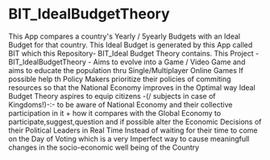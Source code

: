 # BIT_IdealBudgetTheory
This App compares a country's Yearly / 5yearly Budgets with an Ideal Budget for that country. This Ideal Budget is generated by this App called BIT which this Repository- BIT_Ideal Budget Theory contains.
This Project - BIT_IdealBudgetTheory - Aims to evolve into 
    a Game / Video Game and aims to educate the population thru Single/Multiplayer Online Games
    If possible help th Policy Makers prioritize their policies of commiting resources so that the National Economy improves in the Optimal way
Ideal Budget Theory aspires to equip citizens -(/ subjects in case of Kingdoms!)-:-
  to be aware of National Economy and their collective participation in it + how it compares with the Global Economy 
  to participate,suggest,question and if possible alter the Economic Decisions of their Political Leaders in Real Time 
Instead of waiting for their time to come on the Day of Voting which is a very Imperfect way 
to cause meaningfull changes in the socio-economic well being of the Country
